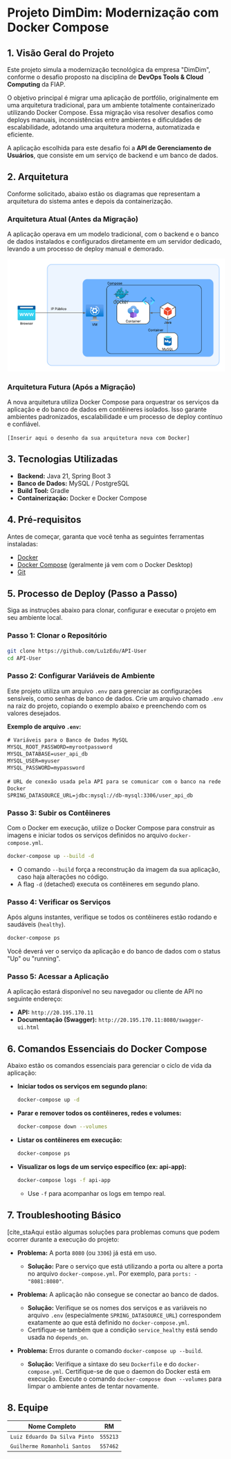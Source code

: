# Projeto DimDim: Modernização com Docker Compose

## 1. Visão Geral do Projeto

Este projeto simula a modernização tecnológica da empresa "DimDim", conforme o desafio proposto na disciplina de **DevOps Tools & Cloud Computing** da FIAP.

O objetivo principal é migrar uma aplicação de portfólio, originalmente em uma arquitetura tradicional, para um ambiente totalmente containerizado utilizando Docker Compose.
Essa migração visa resolver desafios como deploys manuais, inconsistências entre ambientes e dificuldades de escalabilidade, adotando uma arquitetura moderna, automatizada e eficiente.

A aplicação escolhida para este desafio foi a **API de Gerenciamento de Usuários**, que consiste em um serviço de backend e um banco de dados.

## 2. Arquitetura

Conforme solicitado, abaixo estão os diagramas que representam a arquitetura do sistema antes e depois da containerização.

### Arquitetura Atual (Antes da Migração)

A aplicação operava em um modelo tradicional, com o backend e o banco de dados instalados e configurados diretamente em um servidor dedicado, levando a um processo de deploy manual e demorado.

![Arquitetura Atual](images/arquitetura_atual.png)

### Arquitetura Futura (Após a Migração)

A nova arquitetura utiliza Docker Compose para orquestrar os serviços da aplicação e do banco de dados em contêineres isolados.
Isso garante ambientes padronizados, escalabilidade e um processo de deploy contínuo e confiável.

`[Inserir aqui o desenho da sua arquitetura nova com Docker]`

## 3. Tecnologias Utilizadas

* **Backend:** Java 21, Spring Boot 3
* **Banco de Dados:** MySQL / PostgreSQL
* **Build Tool:** Gradle
* **Containerização:** Docker e Docker Compose

## 4. Pré-requisitos

Antes de começar, garanta que você tenha as seguintes ferramentas instaladas:
* [Docker](https://www.docker.com/get-started)
* [Docker Compose](https://docs.docker.com/compose/install/) (geralmente já vem com o Docker Desktop)
* [Git](https://git-scm.com/)

## 5. Processo de Deploy (Passo a Passo)

Siga as instruções abaixo para clonar, configurar e executar o projeto em seu ambiente local.

### Passo 1: Clonar o Repositório
```bash
git clone https://github.com/Lu1zEdu/API-User
cd API-User
```

### Passo 2: Configurar Variáveis de Ambiente
Este projeto utiliza um arquivo `.env` para gerenciar as configurações sensíveis, como senhas de banco de dados. Crie um arquivo chamado `.env` na raiz do projeto, copiando o exemplo abaixo e preenchendo com os valores desejados.

**Exemplo de arquivo `.env`:**
```env
# Variáveis para o Banco de Dados MySQL
MYSQL_ROOT_PASSWORD=myrootpassword
MYSQL_DATABASE=user_api_db
MYSQL_USER=myuser
MYSQL_PASSWORD=mypassword

# URL de conexão usada pela API para se comunicar com o banco na rede Docker
SPRING_DATASOURCE_URL=jdbc:mysql://db-mysql:3306/user_api_db
```

### Passo 3: Subir os Contêineres
Com o Docker em execução, utilize o Docker Compose para construir as imagens e iniciar todos os serviços definidos no arquivo `docker-compose.yml`.

```bash
docker-compose up --build -d
```
* O comando `--build` força a reconstrução da imagem da sua aplicação, caso haja alterações no código.
* A flag `-d` (detached) executa os contêineres em segundo plano.

### Passo 4: Verificar os Serviços
Após alguns instantes, verifique se todos os contêineres estão rodando e saudáveis (`healthy`).

```bash
docker-compose ps
```
Você deverá ver o serviço da aplicação e do banco de dados com o status "Up" ou "running".

### Passo 5: Acessar a Aplicação
A aplicação estará disponível no seu navegador ou cliente de API no seguinte endereço:

* **API:** `http://20.195.170.11`
* **Documentação (Swagger):** `http://20.195.170.11:8080/swagger-ui.html`

## 6. Comandos Essenciais do Docker Compose

Abaixo estão os comandos essenciais para gerenciar o ciclo de vida da aplicação:

* **Iniciar todos os serviços em segundo plano:**
    ```bash
    docker-compose up -d
    ```

* **Parar e remover todos os contêineres, redes e volumes:**
    ```bash
    docker-compose down --volumes
    ```

* **Listar os contêineres em execução:**
    ```bash
    docker-compose ps
    ```

* **Visualizar os logs de um serviço específico (ex: api-app):**
    ```bash
    docker-compose logs -f api-app
    ```
    * Use `-f` para acompanhar os logs em tempo real.

## 7. Troubleshooting Básico

[cite_staAqui estão algumas soluções para problemas comuns que podem ocorrer durante a execução do projeto:

* **Problema:** A porta `8080` (ou `3306`) já está em uso.
    * **Solução:** Pare o serviço que está utilizando a porta ou altere a porta no arquivo `docker-compose.yml`. Por exemplo, para `ports: - "8081:8080"`.

* **Problema:** A aplicação não consegue se conectar ao banco de dados.
    * **Solução:** Verifique se os nomes dos serviços e as variáveis no arquivo `.env` (especialmente `SPRING_DATASOURCE_URL`) correspondem exatamente ao que está definido no `docker-compose.yml`.
    * Certifique-se também que a condição `service_healthy` está sendo usada no `depends_on`.

* **Problema:** Erros durante o comando `docker-compose up --build`.
    * **Solução:** Verifique a sintaxe do seu `Dockerfile` e do `docker-compose.yml`. Certifique-se de que o daemon do Docker está em execução. Execute o comando `docker-compose down --volumes` para limpar o ambiente antes de tentar novamente.

## 8. Equipe

| Nome Completo                 | RM       |
| ----------------------------- | -------- |
| `Luiz Eduardo Da Silva Pinto` | `555213` |
| `Guilherme Romanholi Santos`  | `557462` |
